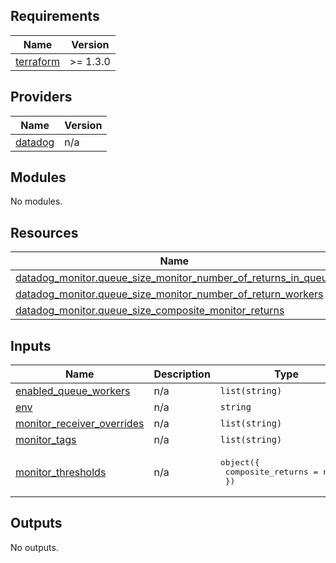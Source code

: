 <!-- BEGIN_TF_DOCS -->
## Requirements

| Name | Version |
|------|---------|
| <a name="requirement_terraform"></a> [terraform](#requirement\_terraform) | >= 1.3.0 |

## Providers

| Name | Version |
|------|---------|
| <a name="provider_datadog"></a> [datadog](#provider\_datadog) | n/a |

## Modules

No modules.

## Resources

| Name | Type |
|------|------|
| [datadog_monitor.queue_size_monitor_number_of_returns_in_queue](https://registry.terraform.io/providers/datadog/datadog/latest/docs/resources/monitor) | resource |
| [datadog_monitor.queue_size_monitor_number_of_return_workers](https://registry.terraform.io/providers/datadog/datadog/latest/docs/resources/monitor) | resource |
| [datadog_monitor.queue_size_composite_monitor_returns](https://registry.terraform.io/providers/datadog/datadog/latest/docs/resources/monitor) | resource |

## Inputs

| Name | Description | Type | Default | Required |
|------|-------------|------|---------|:--------:|
| <a name="input_enabled_queue_workers"></a> [enabled\_queue\_workers](#input\_enabled\_queue\_workers) | n/a | `list(string)` | `[]` | no |
| <a name="input_env"></a> [env](#input\_env) | n/a | `string` | n/a | yes |
| <a name="input_monitor_receiver_overrides"></a> [monitor\_receiver\_overrides](#input\_monitor\_receiver\_overrides) | n/a | `list(string)` | `[]` | no |
| <a name="input_monitor_tags"></a> [monitor\_tags](#input\_monitor\_tags) | n/a | `list(string)` | n/a | yes |
| <a name="input_monitor_thresholds"></a> [monitor\_thresholds](#input\_monitor\_thresholds) | n/a | <pre>object({<br>    composite_returns  = number<br>  })</pre> | n/a | yes |

## Outputs

No outputs.
<!-- END_TF_DOCS -->
